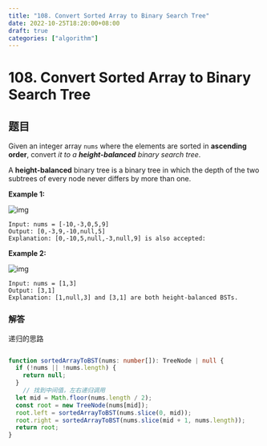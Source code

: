 ```yaml
---
title: "108. Convert Sorted Array to Binary Search Tree"
date: 2022-10-25T18:20:00+08:00
draft: true
categories: ["algorithm"]
---
```




# 108. Convert Sorted Array to Binary Search Tree



## 题目

Given an integer array `nums` where the elements are sorted in **ascending order**, convert *it to a **height-balanced** binary search tree*.

A **height-balanced** binary tree is a binary tree in which the depth of the two subtrees of every node never differs by more than one.

 

**Example 1:**

![img](https://assets.leetcode.com/uploads/2021/02/18/btree1.jpg)

```
Input: nums = [-10,-3,0,5,9]
Output: [0,-3,9,-10,null,5]
Explanation: [0,-10,5,null,-3,null,9] is also accepted:
```

**Example 2:**

![img](https://assets.leetcode.com/uploads/2021/02/18/btree.jpg)

```
Input: nums = [1,3]
Output: [3,1]
Explanation: [1,null,3] and [3,1] are both height-balanced BSTs.
```

 

### 解答



递归的思路

```typescript

function sortedArrayToBST(nums: number[]): TreeNode | null {
  if (!nums || !nums.length) {
    return null;
  }
	// 找到中间值，左右递归调用
  let mid = Math.floor(nums.length / 2);
  const root = new TreeNode(nums[mid]);
  root.left = sortedArrayToBST(nums.slice(0, mid));
  root.right = sortedArrayToBST(nums.slice(mid + 1, nums.length));
  return root;
}
```





